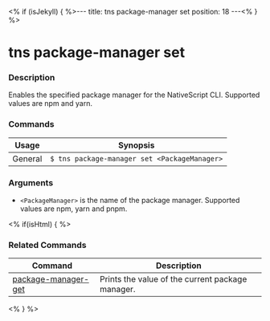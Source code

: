 <% if (isJekyll) { %>---
title: tns package-manager set
position: 18
---<% } %>

# tns package-manager set

### Description

Enables the specified package manager for the NativeScript CLI. Supported values are npm and yarn.

### Commands

Usage | Synopsis
------|-------
General | `$ tns package-manager set <PackageManager>`

### Arguments

* `<PackageManager>` is the name of the package manager. Supported values are npm, yarn and pnpm.

<% if(isHtml) { %>

### Related Commands

Command | Description
----------|----------
[package-manager-get](package-manager-get.html) | Prints the value of the current package manager.
<% } %>

